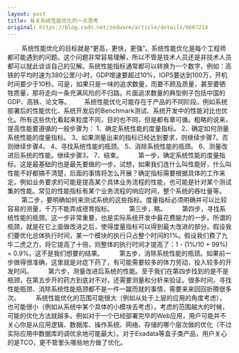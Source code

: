 ```yaml
---
layout: post
title: 有关系统性能优化的一点思考
original: https://blog.csdn.net/zedware/article/details/6667214
---
```

                
        系统性能优化的目标就是“更高，更快，更强”。系统性能优化是每个工程师都可能遇到的问题。这个问题非常容易理解，所以不管是技术人员还是非技术人员都可以就此谈谈自己的见解。系统性能指标通常都可以转换为一个数字，例如：高铁的平均时速为380公里/小时，GDP增速要超过10%，IOPS要达到100万，开机时间要少于10秒。可是，如果只是一味的追求数量，而要不顾及质量，甚至要牺牲质量，那将走向一条充满风险的不归路。片面追求数量的典型例子包括中国的GDP、高铁、论文等。        系统性能优化可能存在于产品的不同阶段。例如系统部署后的性能优化、系统开发后的Benchmark测试、系统开发中的性能对比也优化。所有这些优化看起来粒度不同，目的也不同，但是都有章可循。粗略的说来，提高性能要遵循的一般步骤为：
1、确定系统性能的度量指标。
2、确定如何测量系统性能的度量指标。
3、如果测量出来的指标已经达到要求，则继续步骤7。否则继续步骤4。
4、寻找系统性能的瓶颈。
5、消除系统性能的瓶颈。
6、测量改进后系统的性能。继续步骤3。
7、结束。
        第一步，确定系统性能的度量指标。这是最基础的也是最先要做的一步。试想，如果我们连什么叫性能好，什么叫性能不好都搞不清楚，后面的事情将怎么开展？确定指标需要根据具体的工作来定。例如业务要求的可能是提高某个具体业务流程的性能，也可能是针对某个测试集的性能。常见的性能指标有某个业务流程的响应时间，整个系统的吞吐量等。
        第二步，要明确如何来测试系统的这些指标。度量指标必须明确并可以比较容易的测量，千万不能弄成德育指标。
        第三步，略。
        第四步，寻找系统性能的瓶颈。这一步非常重要，也是实际系统开发中最花费脑力的一步。所谓的瓶颈，就是在它上面做改进之后，使得度量指标可以得到最大改进的部分。假设我们要优化总体执行时间，某一个模块的执行只占整个时间的1%。假设我们费了九牛二虎之力，将它提高了十倍，则整体的执行时间才提高了：1 - (1%/10 + 99%) = 0.9%。这不是我们想要的结果。
        第五步，消除系统性能的瓶颈。如果前一步做得很准确，这里就是对症下药了，有可能需要较多的体力劳动，投入较多的开发时间。
        第六步，测量改进后系统的性能。至于我们在第四步找到的是不是瓶颈，在第五步开的药方到底对不对，还需要测量和分析来验证。很多时间，寻找性能瓶颈、消除系统性能瓶颈都不是一件一蹴而就的事情，需要来来回回折腾很多次。
        系统性能优化的范围可能很大（例如从处于上层的应用的角度考虑），也可能很小（例如从系统中某个具体的小模块去考虑）。考虑的范围越大的时候，可能的优化方法就越多。例如对于一个已经部署完毕的Web应用，用户可能并不关心你是从应用逻辑、数据库、操作系统、网络、存储的哪个层次做的优化（不过实际应用中数据库的调优余地可能最大）。对于Exadata等盒子类产品，用户关心的是TCO，更不管里头哪些地方做了优化。

